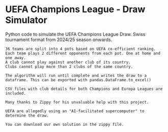 # UEFA Champions League - Draw Simulator
Python code to simulate the UEFA Champions League Draw.  Swiss tournament format from 2024/25 season onwards.

    36 teams are split into 4 pots based on UEFA co-efficient ranking.
    Each team plays 2 different opponents from each pot. One at home and one away.
    A club cannot play against another club of its country.
    Clubs cannot play more than 2 clubs of the same country.

    The algorithm will run until complete and writes the draw to a dataframe. This can be exported with pandas.DataFrame.to_excel() 
    
    CSV files with club details for both Champions and Europa Leagues are included.

    Many thanks to Zippy for his unvaluable help with this project.
    
    UEFA are allegedly using an "AI-facilitated supercomputer" to determine the draw.

    You can download our own solution in the zippy file.  

    
